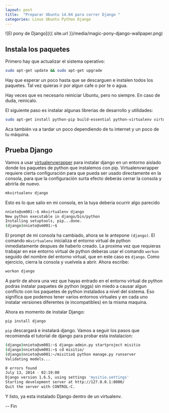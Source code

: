 ```yaml
---
layout: post
title:  "Preparar Ubuntu 14.04 para correr Django "
categories: Linux Ubuntu Python Django
---
```


![El pony de Django]({{ site.url }}/media/magic-pony-django-wallpaper.png)


## Instala los paquetes

Primero hay que actualizar el sistema operativo:

```bash
sudo apt-get update && sudo apt-get upgrade
```

Hay que esperar un poco hasta que se descarguen e instalen todos los paquetes.
Tal vez quieras ir por algun cafe o por te o agua.

Hay veces que es necesario reiniciar Ubuntu, pero no siempre. En caso de duda,
reinicalo.

El siguiente paso es instalar algunas librerias de desarrollo y utilidades:


```bash
sudo apt-get install python-pip build-essential python-virtualenv virtualenvwrapper
```

Aca también va a tardar un poco dependiendo de tu internet y un poco de tu
máquina.

## Prueba Django

Vamos a usar
[virtualenvwrapper](https://virtualenvwrapper.readthedocs.io/en/latest/) para
instalar django en un entorno aislado donde los paquetes de python que
instalemos con pip. Virtualenvwrapper requiere cierta configuración para que
pueda ser usado directamente en la consola, para que la configuración surta
efecto deberás cerrar la consola y abrirla de nuevo.

```bash
mkvirtualenv django
```

Esto es lo que salio en mi consola, en la tuya deberia ocurrir algo parecido

```bash
nnieto@vm001:~$ mkvirtualenv django
New python executable in django/bin/python
Installing setuptools, pip...done.
(django)nnieto@vm001:~$
```

El prompt de mi consola ha cambiado, ahora se le antepone `(django)`. El comando
`mkvirtualenv` inicializa el entorno virtual de python inmediatamente despues de
haberlo creado. La proxima vez que requieras trabajar en ese entorno virtual
de python deberas usar el comando `workon` seguido del nombre del entorno
virtual, que en este caso es `django`. Como ejercicio, cierra la consola y vuelvela
a abrir. Ahora escribe:

```bash
workon django
```

A partir de ahora una vez que hayas entrado en el entorno virtual de python
podras instalar paquetes de python (eggs) sin miedo a causar algun conflicto
con los paquetes de python instalados a nivel del sistema. Eso significa que
podemos tener varios entornos virtuales y en cada uno instalar versiones
diferentes (e incompatibles) en la misma maquina.

Ahora es momento de instalar Django:

```
pip install django
```

`pip` descargará e instalará django. Vamos a seguir los pasos que recomienda el
tutorial de django para probar esta instalacion:

```bash
(django)nnieto@vm001:~$ django-admin.py startproject misitio
(django)nnieto@vm001:~$ cd misitio/
(django)nnieto@vm001:~/misitio$ python manage.py runserver
Validating models...

0 errors found
July 13, 2014 - 02:19:00
Django version 1.6.5, using settings 'mysitio.settings'
Starting development server at http://127.0.0.1:8000/
Quit the server with CONTROL-C.
```

Y listo, ya esta instalado Django dentro de un virtualenv.

-- Fin
